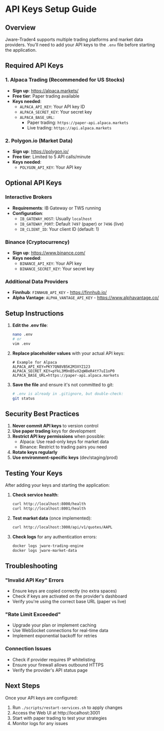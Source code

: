 # API Keys Setup Guide

## Overview

Jware-Trader4 supports multiple trading platforms and market data providers. You'll need to add your API keys to the `.env` file before starting the application.

## Required API Keys

### 1. Alpaca Trading (Recommended for US Stocks)
- **Sign up**: https://alpaca.markets/
- **Free tier**: Paper trading available
- **Keys needed**:
  - `ALPACA_API_KEY`: Your API key ID
  - `ALPACA_SECRET_KEY`: Your secret key
  - `ALPACA_BASE_URL`: 
    - Paper trading: `https://paper-api.alpaca.markets`
    - Live trading: `https://api.alpaca.markets`

### 2. Polygon.io (Market Data)
- **Sign up**: https://polygon.io/
- **Free tier**: Limited to 5 API calls/minute
- **Keys needed**:
  - `POLYGON_API_KEY`: Your API key

## Optional API Keys

### Interactive Brokers
- **Requirements**: IB Gateway or TWS running
- **Configuration**:
  - `IB_GATEWAY_HOST`: Usually `localhost`
  - `IB_GATEWAY_PORT`: Default `7497` (paper) or `7496` (live)
  - `IB_CLIENT_ID`: Your client ID (default: 1)

### Binance (Cryptocurrency)
- **Sign up**: https://www.binance.com/
- **Keys needed**:
  - `BINANCE_API_KEY`: Your API key
  - `BINANCE_SECRET_KEY`: Your secret key

### Additional Data Providers
- **Finnhub**: `FINNHUB_API_KEY` - https://finnhub.io/
- **Alpha Vantage**: `ALPHA_VANTAGE_API_KEY` - https://www.alphavantage.co/

## Setup Instructions

1. **Edit the .env file**:
   ```bash
   nano .env
   # or
   vim .env
   ```

2. **Replace placeholder values** with your actual API keys:
   ```env
   # Example for Alpaca
   ALPACA_API_KEY=PKY7QN8VB5K2M3XYZ123
   ALPACA_SECRET_KEY=pYkL3M9nB5vX2qW8eR4tY7uI1oP0
   ALPACA_BASE_URL=https://paper-api.alpaca.markets
   ```

3. **Save the file** and ensure it's not committed to git:
   ```bash
   # .env is already in .gitignore, but double-check:
   git status
   ```

## Security Best Practices

1. **Never commit API keys** to version control
2. **Use paper trading** keys for development
3. **Restrict API key permissions** when possible:
   - Alpaca: Use read-only keys for market data
   - Binance: Restrict to trading pairs you need
4. **Rotate keys regularly**
5. **Use environment-specific keys** (dev/staging/prod)

## Testing Your Keys

After adding your keys and starting the application:

1. **Check service health**:
   ```bash
   curl http://localhost:8000/health
   curl http://localhost:8001/health
   ```

2. **Test market data** (once implemented):
   ```bash
   curl http://localhost:3000/api/v1/quotes/AAPL
   ```

3. **Check logs** for any authentication errors:
   ```bash
   docker logs jware-trading-engine
   docker logs jware-market-data
   ```

## Troubleshooting

### "Invalid API Key" Errors
- Ensure keys are copied correctly (no extra spaces)
- Check if keys are activated on the provider's dashboard
- Verify you're using the correct base URL (paper vs live)

### "Rate Limit Exceeded"
- Upgrade your plan or implement caching
- Use WebSocket connections for real-time data
- Implement exponential backoff for retries

### Connection Issues
- Check if provider requires IP whitelisting
- Ensure your firewall allows outbound HTTPS
- Verify the provider's API status page

## Next Steps

Once your API keys are configured:

1. Run `./scripts/restart-services.sh` to apply changes
2. Access the Web UI at http://localhost:3001
3. Start with paper trading to test your strategies
4. Monitor logs for any issues